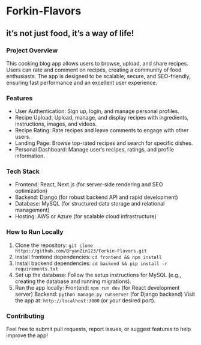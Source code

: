 # Forkin-Flavors
## it’s not just food, it’s a way of life!

### Project Overview
This cooking blog app allows users to browse, upload, and share recipes. Users can rate and comment on recipes, creating a community of food enthusiasts. The app is designed to be scalable, secure, and SEO-friendly, ensuring fast performance and an excellent user experience.

### Features
* User Authentication: Sign up, login, and manage personal profiles.
* Recipe Upload: Upload, manage, and display recipes with ingredients, instructions, images, and videos.
* Recipe Rating: Rate recipes and leave comments to engage with other users.
* Landing Page: Browse top-rated recipes and search for specific dishes.
* Personal Dashboard: Manage user’s recipes, ratings, and profile information.

### Tech Stack
* Frontend: React, Next.js (for server-side rendering and SEO optimization)
* Backend: Django (for robust backend API and rapid development)
* Database: MySQL (for structured data storage and relational management)
* Hosting: AWS or Azure (for scalable cloud infrastructure)

### How to Run Locally
1. Clone the repository:
`git clone https://github.com/BryanZin123/Forkin-Flavors.git`
2. Install frontend dependencies:
`cd frontend && npm install`
3. Install backend dependencies:
`cd backend && pip install -r requirements.txt`
4. Set up the database:
Follow the setup instructions for MySQL (e.g., creating the database and running migrations).
5. Run the app locally:
Frontend: `npm run dev` (for React development server)
Backend: `python manage.py runserver` (for Django backend)
Visit the app at:
`http://localhost:3000` (or your desired port).

### Contributing
Feel free to submit pull requests, report issues, or suggest features to help improve the app!
